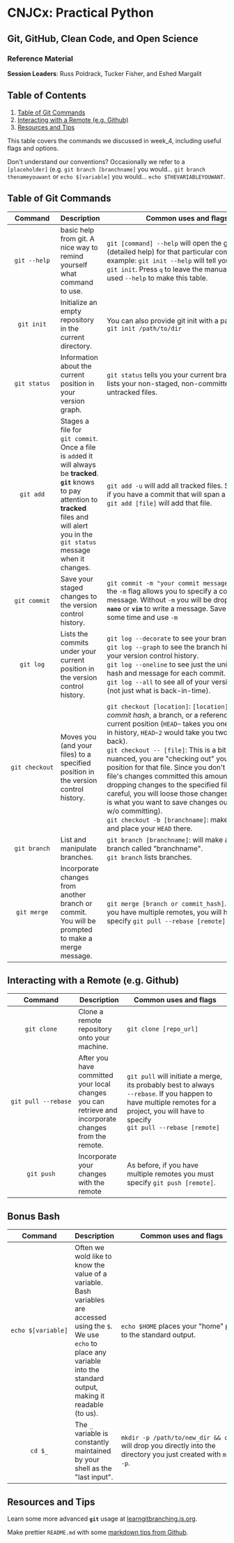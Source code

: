 # CNJCx: Practical Python
## Git, GitHub, Clean Code, and Open Science
### Reference Material

**Session Leaders**: Russ Poldrack, Tucker Fisher, and Eshed Margalit

## Table of Contents
1. [Table of Git Commands](#tcm)
1. [Interacting with a Remote (e.g. Github)](#remote)
1. [Resources and Tips](#rnt)

This table covers the commands we discussed in week_4, including useful flags and options. 

Don't understand our conventions? Occasionally we refer to a `[placeholder]` (e.g. `git branch [branchname]` you would... `git branch thenameyouwant` or `echo $[variable]` you would... `echo $THEVARIABLEYOUWANT`.

## Table of Git Commands<a name="tcm"/>
| Command | Description | Common&nbsp;uses&nbsp;and&nbsp;flags |
| :-: | --- | --- |
| <code>git &#8209;&#8209;help</code> | basic help from git. A nice way to remind yourself what command to use. | <code>git [command]&nbsp;&#8209;&#8209;help</code> will open the git manual (detailed help) for that particular command. For example: <code>git&nbsp;init&nbsp;&#8209;&#8209;help</code> will tell you all about `git init`. Press <kbd>q</kbd> to leave the manual page. We used `--help` to make this table. |
| `git init` | Initialize an empty repository in the current directory. | You can also provide git init with a path, like <code>git&nbsp;init&nbsp;/path/to/dir</code> |
| <code>git&nbsp;status</code> | Information about the current position in your version graph. | `git status` tells you your current branch, and lists your non-staged, non-committed and untracked files. |
| `git add` | Stages a file for <code>git&nbsp;commit</code>. Once a file is `add`ed it will always be **tracked**. **`git`** knows to pay attention to **tracked** files and will alert you in the <code>git&nbsp;status</code> message when it changes. | <code>git&nbsp;add&nbsp;&#8209;u</code> will add all tracked files. Super handy if you have a commit that will span a few files. <code>git&nbsp;add&nbsp;[file]</code> will add that file. | 
| <code>git commit</code> | Save your staged changes to the version control history. | <code>git&nbsp;commit&nbsp;&#8209;m&nbsp;"your&nbsp;commit&nbsp;message&nbsp;in&nbsp;quotes"</code> the `-m` flag allows you to specify a commit message. Without `-m` you will be dropped into **`nano`** or **`vim`** to write a message. Save yourself some time and use `-m` |
| <code>git&nbsp;log</code> | Lists the commits under your current position in the version control history. | <code>git&nbsp;log&nbsp;&#8209;&#8209;decorate</code> to see your branches.<br/><code>git&nbsp;log&nbsp;&#8209;&#8209;graph</code> to see the branch history of your version control history. <br/><code>git&nbsp;log&nbsp;&#8209;&#8209;oneline</code> to see just the unique commit hash and message for each commit.<br/> <code>git&nbsp;log&nbsp;&#8209;&#8209;all</code> to see all of your version history (not just what is back-in-time). |
| <code>git&nbsp;checkout</code> | Moves you (and your files) to a specified position in the version control history. | <code>git&nbsp;checkout&nbsp;[location]</code>: `[location]` can be a _commit hash_, a branch, or a reference to your current position (`HEAD~` takes you one step back in history, `HEAD~2` would take you two steps back).<br/> <code>git&nbsp;checkout&nbsp;&#8209;&#8209;&nbsp;[file]</code>: This is a bit more nuanced, you are "checking out" your current position for that file. Since you don't have that file's changes committed this amounts to dropping changes to the specified file. Be careful, you will loose those changes. (<code>git&nbsp;stash</code> is what you want to save changes out of sight w/o committing).</br> <code>git&nbsp;checkout&nbsp;&#8209;b&nbsp;[branchname]</code>: make a branch and place your `HEAD` there.|
| `git branch` | List and manipulate branches. | `git branch [branchname]`: will make a new branch called "branchname".<br/> `git branch` lists branches. |
| <code>git&nbsp;merge</code> | Incorporate changes from another branch or commit. You will be prompted to make a merge message. | <code>git&nbsp;merge&nbsp;[branch&nbsp;or&nbsp;commit_hash]</code>. Also note, if you have multiple remotes, you will have to specify <code>git&nbsp;pull&nbsp;&#8209;&#8209;rebase&nbsp;[remote]</code> |

## Interacting with a Remote (e.g. Github)<a name="remote"></a>

| Command | Description | Common&nbsp;uses&nbsp;and&nbsp;flags |
| :-: | --- | --- |
| <code>git&nbsp;clone</code> | Clone a remote repository onto your machine. | <code>git&nbsp;clone&nbsp;[repo_url]
| <code>git&nbsp;pull&nbsp;&#8209;&#8209;rebase</code>  | After you have committed your local changes you can retrieve and incorporate changes from the remote. | <code>git&nbsp;pull</code> will initiate a merge,  its probably best to always <code>&#8209;&#8209;rebase</code>. If you happen to have multiple remotes for a project, you will have to specify <code>git&nbsp;pull&nbsp;&#8209;&#8209;rebase&nbsp;[remote]</code> |
| `git push` | Incorporate your changes with the remote | As before, if you have multiple remotes you must specify <code>git&nbsp;push&nbsp;[remote]</code>. |

 ## Bonus Bash
| Command | Description | Common&nbsp;uses&nbsp;and&nbsp;flags |
| :-: | --- | --- |
| <code>echo&nbsp;$[variable]</code> | Often we wold like to know the value of a variable. Bash variables are accessed using the `$`. We use `echo` to place any variable into the standard output, making it readable (to us). |  `echo $HOME` places your "home" path to the standard output. |
| <code>cd $\_</code> | The <code>\_</code> variable is constantly maintained by your shell as the "last input". | <code>mkdir&nbsp;&#8209;p&nbsp;/path/to/new_dir&nbsp;&&&nbsp;cd&nbsp;$\_</code> will drop you directly into the directory you just created with `mkdir -p`. |

## Resources and Tips<a name="rnt"></a>

Learn some more advanced **`git`** usage at [learngitbranching.js.org](https://learngitbranching.js.org/).

Make prettier `README.md` with some [markdown tips from Github](https://guides.github.com/features/mastering-markdown/).
